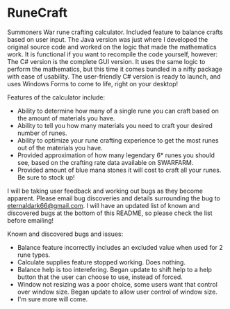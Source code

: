 # RuneCraft
Summoners War rune crafting calculator. Included feature to balance crafts based on user input.
The Java version was just where I developed the original source code and worked on the logic that made the mathematics work. It is functional if you want to recompile
the code yourself, however:
The C# version is the complete GUI version. It uses the same logic to perform the mathematics, but this time it comes bundled in a nifty package with ease of usability.
The user-friendly C# version is ready to launch, and uses Windows Forms to come to life, right on your desktop!

Features of the calculator include:
- Ability to determine how many of a single rune you can craft based on the amount of materials you have.
- Ability to tell you how many materials you need to craft your desired number of runes.
- Ability to optimize your rune crafting experience to get the most runes out of the materials you have.
- Provided approximation of how many legendary 6* runes you should see, based on the crafting rate data available on SWARFARM.
- Provided amount of blue mana stones it will cost to craft all your runes. Be sure to stock up!

I will be taking user feedback and working out bugs as they become apparent. Please email bug discoveries and details surrounding the bug to eternaldark66@gmail.com.
I will have an updated list of known and discovered bugs at the bottom of this README, so please check the list before emailing!

Known and discovered bugs and issues:
- Balance feature incorrectly includes an excluded value when used for 2 rune types.
- Calculate supplies feature stopped working. Does nothing.
- Balance help is too interefering. Began update to shift help to a help button that the user can choose to use, instead of forced.
- Window not resizing was a poor choice, some users want that control over window size. Began update to allow user control of window size.
- I'm sure more will come.
